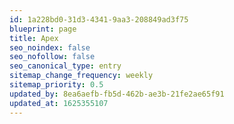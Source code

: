 ```yaml
---
id: 1a228bd0-31d3-4341-9aa3-208849ad3f75
blueprint: page
title: Apex
seo_noindex: false
seo_nofollow: false
seo_canonical_type: entry
sitemap_change_frequency: weekly
sitemap_priority: 0.5
updated_by: 8ea6aefb-fb5d-462b-ae3b-21fe2ae65f91
updated_at: 1625355107
---
```

